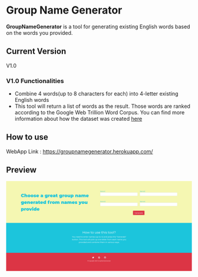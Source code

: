 # Group Name Generator
**GroupNameGenerator** is a tool for generating existing English words based on the words you provided.

## Current Version
V1.0

### V1.0 Functionalities
* Combine 4 words(up to 8 characters for each) into 4-letter existing English words
* This tool will return a list of words as the result. Those words are ranked according to the Google Web Trillion Word Corpus. You can find more information about how the dataset was created [here](http://norvig.com/ngrams/)

## How to use
WebApp Link : https://groupnamegenerator.herokuapp.com/

## Preview
![Screenshot](/images/index.png)

